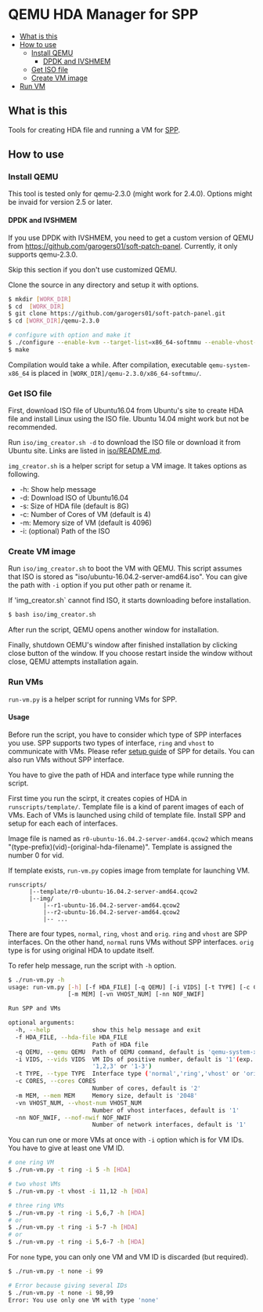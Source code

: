 # QEMU HDA Manager for SPP

- [What is this](#what-is-this)
- [How to use](#how-to-use)
  - [Install QEMU](#install-qemu)
    - [DPDK and IVSHMEM](#dpdk-and-ivshmem)
  - [Get ISO file](#get-iso-file)
  - [Create VM image](#create-vm-image)
- [Run VM](#run-vm)


## What is this

Tools for creating HDA file and running a VM for
[SPP](http://dpdk.org/browse/apps/spp/).


## How to use

### Install QEMU

This tool is tested only for qemu-2.3.0 (might work for 2.4.0).
Options might be invaid for version 2.5 or later.

#### DPDK and IVSHMEM

If you use DPDK with IVSHMEM, you need to get a custom version of QEMU from
https://github.com/garogers01/soft-patch-panel.
Currently, it only supports qemu-2.3.0.

Skip this section if you don't use customized QEMU.

Clone the source in any directory and setup it with options.

```sh
$ mkdir [WORK_DIR]
$ cd  [WORK_DIR]
$ git clone https://github.com/garogers01/soft-patch-panel.git
$ cd [WORK_DIR]/qemu-2.3.0

# configure with option and make it  
$ ./configure --enable-kvm --target-list=x86_64-softmmu --enable-vhost-net
$ make
```

Compilation would take a while.
After compilation, executable `qemu-system-x86_64` is placed
in `[WORK_DIR]/qemu-2.3.0/x86_64-softmmu/`.


### Get ISO file

First, download ISO file of Ubuntu16.04 from Ubuntu's site
to create HDA file and install Linux using the ISO file.
Ubuntu 14.04 might work but not be recommended.

Run `iso/img_creator.sh -d` to download the ISO file or download it
from Ubuntu site.
Links are listed in [iso/README.md](iso/README.md).

`img_creator.sh` is a helper script for setup a VM image.
It takes options as following.

- -h: Show help message
- -d: Download ISO of Ubuntu16.04
- -s: Size of HDA file (default is 8G)
- -c: Number of Cores of VM (default is 4)
- -m: Memory size of VM (default is 4096)
- -i: (optional) Path of the ISO

### Create VM image

Run `iso/img_creator.sh` to boot the VM with QEMU.
This script assumes that ISO is stored as
"iso/ubuntu-16.04.2-server-amd64.iso".
You can give the path with `-i` option
if you put other path or rename it.

If 'img_creator.sh` cannot find ISO, it starts downloading before installation.

```sh
$ bash iso/img_creator.sh
```

After run the script, QEMU opens another window for installation.

Finally, shutdown OEMU's window after finished installation by clicking
close button of the window.
If you choose restart inside the window without close, QEMU attempts
installation again.


### Run VMs

`run-vm.py` is a helper script for running VMs for SPP.

#### Usage

Before run the script, you have to consider which type of SPP interfaces
you use.
SPP supports two types of interface, `ring` and `vhost` to communicate with VMs.
Please refer
[setup guide](http://dpdk.org/browse/apps/spp/tree/docs/setup_guide.md)
of SPP for details.
You can also run VMs without SPP interface.

You have to give the path of HDA and interface type while running
the script.

First time you run the scirpt, it creates copies of HDA in
`runscripts/template/`.
Template file is a kind of parent images of each of VMs.
Each of VMs is launched using child of template file.
Install SPP and setup for each each of interfaces.

Image file is named as `r0-ubuntu-16.04.2-server-amd64.qcow2`
which means "(type-prefix)(vid)-(original-hda-filename)".
Template is assigned the number 0 for vid.

If template exists, `run-vm.py` copies image from template for launching VM.

```
runscripts/
      |--template/r0-ubuntu-16.04.2-server-amd64.qcow2
      |--img/
          |--r1-ubuntu-16.04.2-server-amd64.qcow2
          |--r2-ubuntu-16.04.2-server-amd64.qcow2
          |-- ...
```

There are four types, `normal`, `ring`, `vhost` and `orig`. 
`ring` and `vhost` are SPP interfaces.
On the other hand, `normal` runs VMs without SPP interfaces.
`orig` type is for using original HDA to update itself.

To refer help message, run the script with `-h` option.

```sh
$ ./run-vm.py -h
usage: run-vm.py [-h] [-f HDA_FILE] [-q QEMU] [-i VIDS] [-t TYPE] [-c CORES]
                 [-m MEM] [-vn VHOST_NUM] [-nn NOF_NWIF]

Run SPP and VMs

optional arguments:
  -h, --help            show this help message and exit
  -f HDA_FILE, --hda-file HDA_FILE
                        Path of HDA file
  -q QEMU, --qemu QEMU  Path of QEMU command, default is 'qemu-system-x86_64'
  -i VIDS, --vids VIDS  VM IDs of positive number, default is '1'(exp. '1',
                        '1,2,3' or '1-3')
  -t TYPE, --type TYPE  Interface type ('normal','ring','vhost' or 'orig')
  -c CORES, --cores CORES
                        Number of cores, default is '2'
  -m MEM, --mem MEM     Memory size, default is '2048'
  -vn VHOST_NUM, --vhost-num VHOST_NUM
                        Number of vhost interfaces, default is '1'
  -nn NOF_NWIF, --nof-nwif NOF_NWIF
                        Number of network interfaces, default is '1'
```

You can run one or more VMs at once with `-i` option which is for VM IDs.
You have to give at least one VM ID.

```sh
# one ring VM 
$ ./run-vm.py -t ring -i 5 -h [HDA]

# two vhost VMs
$ ./run-vm.py -t vhost -i 11,12 -h [HDA]

# three ring VMs 
$ ./run-vm.py -t ring -i 5,6,7 -h [HDA]
# or 
$ ./run-vm.py -t ring -i 5-7 -h [HDA]
# or 
$ ./run-vm.py -t ring -i 5,6-7 -h [HDA]
```

For `none` type, you can only one VM and VM ID is discarded (but required).

```sh
$ ./run-vm.py -t none -i 99

# Error because giving several IDs
$ ./run-vm.py -t none -i 98,99
Error: You use only one VM with type 'none'
```
